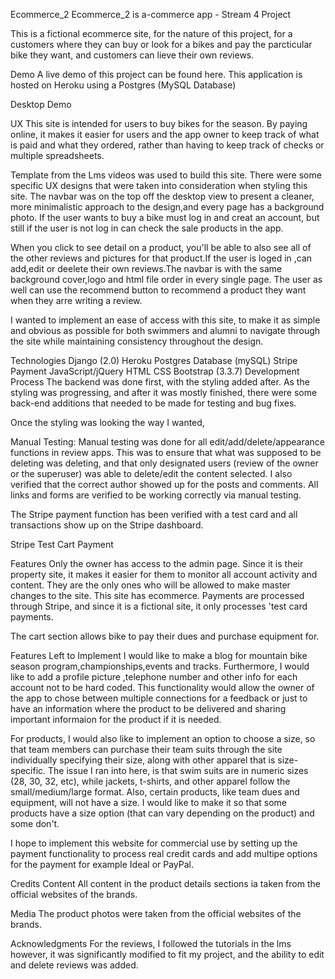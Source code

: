 Ecommerce_2
Ecommerce_2 is a-commerce app - Stream 4 Project

This is a fictional ecommerce site, for the nature of this project, for a customers where they can buy or look for a bikes and pay the parcticular bike they want, and customers can lieve their own reviews. 

Demo
A live demo of this project can be found here. This application is hosted on Heroku using a Postgres (MySQL Database)

Desktop Demo

UX
This site is intended for users  to buy  bikes for the season. By paying online, it makes it easier for users and the app owner to keep track of what is paid and what they ordered, rather than having to keep track of checks or multiple spreadsheets.

Template from the Lms videos was used to build this site. There were some specific UX designs that were taken into consideration when styling this site. The navbar was on the top off the desktop view to present a cleaner, more minimalistic approach to the design,and every page has a background photo. 
If the user wants to buy a bike must log in and creat an account, but still if the user is not log in can check the sale products in the app.

When you click to see detail on a product, you'll be able to also see all of the other reviews and pictures for that product.If the user is loged in ,can add,edit or deelete their own reviews.The navbar is with the same background cover,logo and html file order in every single page.
The user as well can use the recommend button to recommend a product they want when they arre writing a review. 


I wanted to implement an ease of access with this site, to make it as simple and obvious as possible for both swimmers and alumni to navigate through the site while maintaining consistency throughout the design.

Technologies
Django (2.0)
Heroku
Postgres Database (mySQL)
Stripe Payment
JavaScript/jQuery
HTML
CSS
Bootstrap (3.3.7)
Development Process
The backend was done first, with the styling added after. As the styling was progressing, and after it was mostly finished, there were some back-end additions that needed to be made for testing and bug fixes.

Once the styling was looking the way I wanted, 



Manual Testing:
Manual testing was done for all edit/add/delete/appearance functions in review apps. This was to ensure that what was supposed to be deleting was deleting, and that only designated users (review of the owner or the superuser) was able to delete/edit the content selected. I also verified that the correct author showed up for the posts and comments. All links and forms are verified to be working correctly via manual testing.


The Stripe payment function has been verified with a test card and all transactions show up on the Stripe dashboard.

Stripe Test Cart Payment

Features
Only the owner has access to the admin page. Since it is their property site, it makes it easier for them to monitor all account activity and content. They are the only ones who will be allowed to make master changes to the site. This site has ecommerce. Payments are processed through Stripe, and since it is a fictional site, it only processes 'test card payments.

The cart section allows bike to pay their dues and purchase equipment for. 



Features Left to Implement
I would like to make a blog for mountain bike season program,championships,events and tracks. Furthermore, I would like to add a profile picture ,telephone number and other info for each account not to be hard coded. This functionality would allow the owner of the app to chose between multiple connections for a feedback or just to have an information where the product to be delivered and sharing important informaion for the product if it is needed.

For products, I would also like to implement an option to choose a size, so that team members can purchase their team suits through the site individually specifying their size, along with other apparel that is size-specific. The issue I ran into here, is that swim suits are in numeric sizes (28, 30, 32, etc), while jackets, t-shirts, and other apparel follow the small/medium/large format. Also, certain products, like team dues and equipment, will not have a size. I would like to make it so that some products have a size option (that can vary depending on the product) and some don't.

I hope to implement this website for commercial use by setting up the payment functionality to process real credit cards and add multipe options for the payment for example Ideal or PayPal.


Credits
Content
All content in the product details sections ia taken from the official websites of the brands.

Media
The product photos were taken from  the official websites of the brands.

Acknowledgments
For the reviews, I followed the tutorials in the lms however, it was significantly modified to fit my project, and the ability to edit and delete reviews was added.
